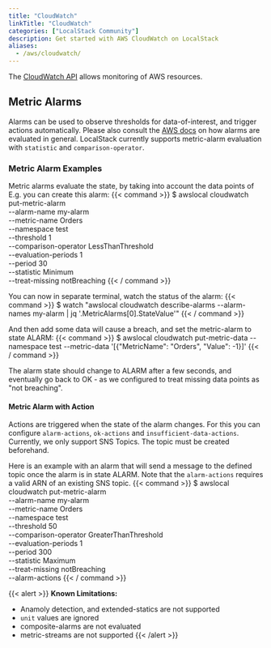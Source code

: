 ```yaml
---
title: "CloudWatch"
linkTitle: "CloudWatch"
categories: ["LocalStack Community"]
description: Get started with AWS CloudWatch on LocalStack
aliases:
  - /aws/cloudwatch/
---
```


The [CloudWatch API](https://docs.aws.amazon.com/cloudwatch/) allows monitoring of AWS resources. 

## Metric Alarms
Alarms can be used to observe thresholds for data-of-interest, and trigger actions automatically. Please also consult the [AWS docs](https://docs.aws.amazon.com/AmazonCloudWatch/latest/monitoring/AlarmThatSendsEmail.html#alarm-evaluation) on how alarms are evaluated in general.
LocalStack currently supports metric-alarm evaluation with `statistic` and `comparison-operator`.

### Metric Alarm Examples
Metric alarms evaluate the state, by taking into account the data points of  E.g. you can create this alarm:
{{< command >}}
$ awslocal cloudwatch put-metric-alarm \
  --alarm-name my-alarm \
  --metric-name Orders \
  --namespace test \
  --threshold 1 \
  --comparison-operator LessThanThreshold \
  --evaluation-periods 1 \
  --period 30 \
  --statistic Minimum \
  --treat-missing notBreaching
{{< / command >}}

You can now in separate terminal, watch the status of the alarm:
{{< command >}}
$ watch "awslocal cloudwatch describe-alarms --alarm-names my-alarm | jq '.MetricAlarms[0].StateValue'"
{{< / command >}}

And then add some data will cause a breach, and set the metric-alarm to state ALARM:
{{< command >}}
$ awslocal cloudwatch put-metric-data --namespace test --metric-data '[{"MetricName": "Orders", "Value": -1}]'
{{< / command >}}

The alarm state should change to ALARM after a few seconds, and eventually go back to OK - as we configured to treat missing data points as "not breaching".


#### Metric Alarm with Action
Actions are triggered when the state of the alarm changes. 
For this you can configure `alarm-actions`, `ok-actions` and `insufficient-data-actions`. 
Currently, we only support SNS Topics. The topic must be created beforehand.

Here is an example with an alarm that will send a message to the defined topic once the alarm is in state ALARM.
Note that the `alarm-actions` requires a valid ARN of an existing SNS topic.
{{< command >}}
$ awslocal cloudwatch put-metric-alarm \
  --alarm-name my-alarm \
  --metric-name Orders \
  --namespace test \
  --threshold 50 \
  --comparison-operator GreaterThanThreshold \
  --evaluation-periods 1 \
  --period 300 \
  --statistic Maximum \
  --treat-missing notBreaching \
  --alarm-actions <topic-arn> 
{{< / command >}}


{{< alert >}}
**Known Limitations:** 
* Anamoly detection, and extended-statics are not supported
* `unit` values are ignored
* composite-alarms are not evaluated
* metric-streams are not supported
{{< /alert >}}
